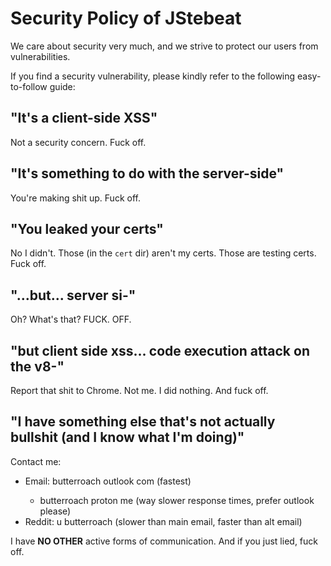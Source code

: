 # Security Policy of JStebeat

We care about security very much, and we strive to protect our users from vulnerabilities.

If you find a security vulnerability, please kindly refer to the following easy-to-follow guide:

## "It's a client-side XSS"

Not a security concern. Fuck off.

## "It's something to do with the server-side"

You're making shit up. Fuck off.

## "You leaked your certs"

No I didn't. Those (in the `cert` dir) aren't my certs. Those are testing certs. Fuck off.

## "...but... server si-"

Oh? What's that? FUCK. OFF.

## "but client side xss... code execution attack on the v8-"

Report that shit to Chrome. Not me. I did nothing. And fuck off.

## "I have something else that's not actually bullshit (and I know what I'm doing)"

Contact me:

- Email: butterroach <at> outlook <dot> com (fastest)
    - butterroach <at> proton <dot> me (way slower response times, prefer outlook please)
- Reddit: u <slash> butterroach (slower than main email, faster than alt email)

I have **NO OTHER** active forms of communication. And if you just lied, fuck off.
